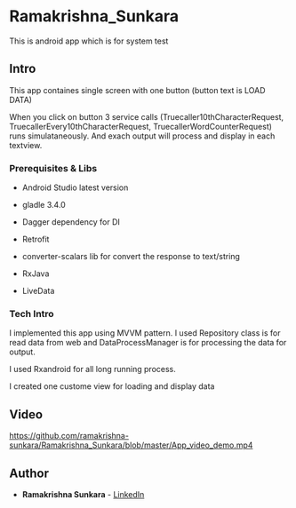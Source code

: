 # Ramakrishna_Sunkara

This is android app which is for system test

## Intro

This app containes single screen with one button (button text is LOAD DATA)

When you click on button 3 service calls (Truecaller10thCharacterRequest, TruecallerEvery10thCharacterRequest, TruecallerWordCounterRequest) runs simulataneously. And exach output will process and display in each textview.

### Prerequisites & Libs

* Android Studio latest version
* gladle 3.4.0

* Dagger dependency for DI
* Retrofit
* converter-scalars lib for convert the response to text/string
* RxJava
* LiveData

### Tech Intro

I implemented this app using MVVM pattern. I used Repository class is for read data from web and DataProcessManager is for processing the data for output.

I used Rxandroid for all long running process.

I created one custome view for loading and display data

## Video

https://github.com/ramakrishna-sunkara/Ramakrishna_Sunkara/blob/master/App_video_demo.mp4

## Author

* **Ramakrishna Sunkara** - [LinkedIn](https://www.linkedin.com/in/ramandroid/)
